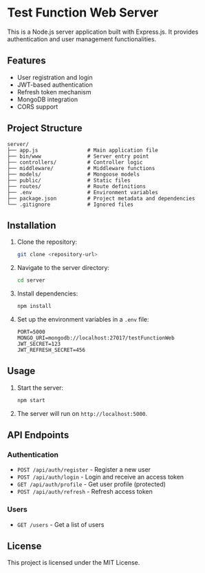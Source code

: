 # Test Function Web Server

This is a Node.js server application built with Express.js. It provides authentication and user management functionalities.

## Features

- User registration and login
- JWT-based authentication
- Refresh token mechanism
- MongoDB integration
- CORS support

## Project Structure

```
server/
├── app.js                # Main application file
├── bin/www               # Server entry point
├── controllers/          # Controller logic
├── middleware/           # Middleware functions
├── models/               # Mongoose models
├── public/               # Static files
├── routes/               # Route definitions
├── .env                  # Environment variables
├── package.json          # Project metadata and dependencies
└── .gitignore            # Ignored files
```

## Installation

1. Clone the repository:
   ```bash
   git clone <repository-url>
   ```

2. Navigate to the server directory:
   ```bash
   cd server
   ```

3. Install dependencies:
   ```bash
   npm install
   ```

4. Set up the environment variables in a `.env` file:
   ```env
   PORT=5000
   MONGO_URI=mongodb://localhost:27017/testFunctionWeb
   JWT_SECRET=123
   JWT_REFRESH_SECRET=456
   ```

## Usage

1. Start the server:
   ```bash
   npm start
   ```

2. The server will run on `http://localhost:5000`.

## API Endpoints

### Authentication

- `POST /api/auth/register` - Register a new user
- `POST /api/auth/login` - Login and receive an access token
- `GET /api/auth/profile` - Get user profile (protected)
- `POST /api/auth/refresh` - Refresh access token

### Users

- `GET /users` - Get a list of users

## License

This project is licensed under the MIT License.